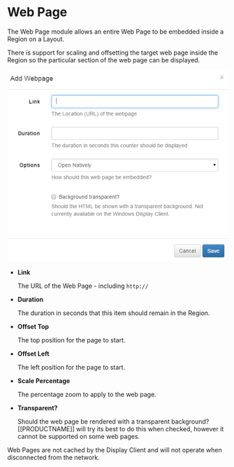 <!--toc=media-->
# Web Page

The Web Page module allows an entire Web Page to be embedded inside a Region on a Layout.

There is support for scaling and offsetting the target web page inside the Region so the particular section of the web page can be displayed.

![Webpage Form](img/media_webpage_form.png)

- **Link**
    
    The URL of the Web Page - including `http://`

- **Duration**
    
    The duration in seconds that this item should remain in the Region.

- **Offset Top**
    
    The top position for the page to start.

- **Offset Left**
    
    The left position for the page to start.

- **Scale Percentage**
    
    The percentage zoom to apply to the web page.

- **Transparent?**
    
    Should the web page be rendered with a transparent background? [[PRODUCTNAME]] will try its best to do this when checked, however it cannot be supported on some web pages.

Web Pages are not cached by the Display Client and will not operate when disconnected from the network.